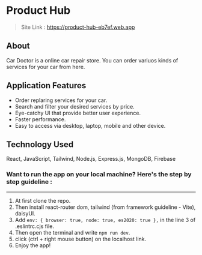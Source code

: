 # Product Hub
> Site Link : https://product-hub-eb7ef.web.app

## About 
Car Doctor is a online car repair store. You can order variuos kinds of services for your car from here.

## Application Features
- Order replaring services for your car.
- Search and filter your desired services by price.
- Eye-catchy UI that provide better user experience. 
- Faster performance.
- Easy to access via desktop, laptop, mobile and other device.

## Technology Used
 React, JavaScript, Tailwind, Node.js, Express.js, MongoDB, Firebase

### Want to run the app on your local machine? Here's the step by step guideline :
---

1. At first clone the repo.
2. Then install react-router dom, tailwind (from framework guideline - Vite), daisyUI.
3. Add `env: { browser: true, node: true, es2020: true },` in the line 3 of .eslintrc.cjs file.
4. Then open the terminal and write `npm run dev`.
5. click (ctrl + right mouse button) on the localhost link.
6. Enjoy the app!
